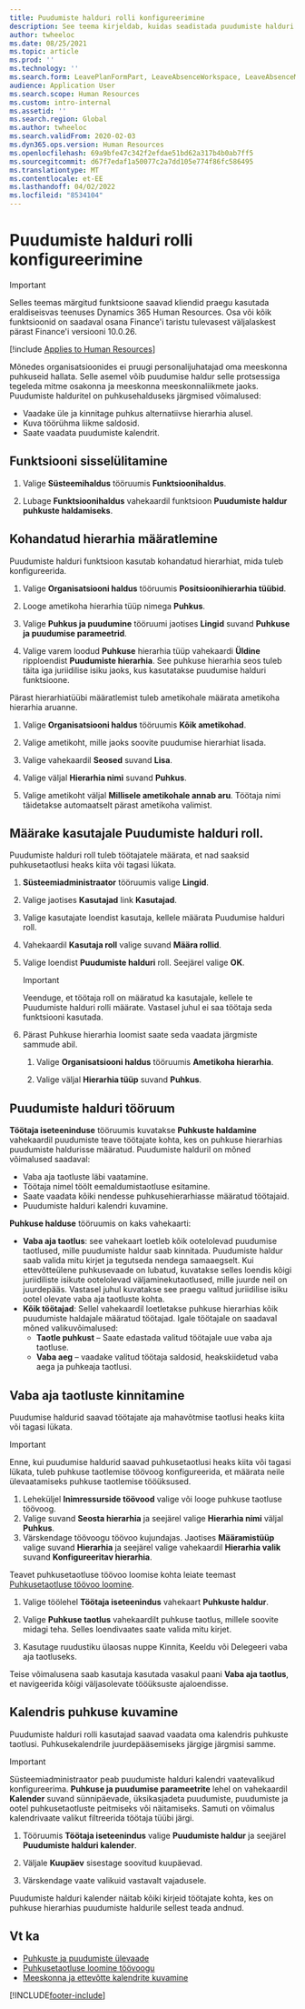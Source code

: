 ```yaml
---
title: Puudumiste halduri rolli konfigureerimine
description: See teema kirjeldab, kuidas seadistada puudumiste halduri rolli töötaja puhkuse haldamiseks.
author: twheeloc
ms.date: 08/25/2021
ms.topic: article
ms.prod: ''
ms.technology: ''
ms.search.form: LeavePlanFormPart, LeaveAbsenceWorkspace, LeaveAbsenceManager
audience: Application User
ms.search.scope: Human Resources
ms.custom: intro-internal
ms.assetid: ''
ms.search.region: Global
ms.author: twheeloc
ms.search.validFrom: 2020-02-03
ms.dyn365.ops.version: Human Resources
ms.openlocfilehash: 69a9bfe47c342f2efdae51bd62a317b4b0ab7ff5
ms.sourcegitcommit: d67f7edaf1a50077c2a7dd105e774f86fc586495
ms.translationtype: MT
ms.contentlocale: et-EE
ms.lasthandoff: 04/02/2022
ms.locfileid: "8534104"
---
```

# <a name="configure-the-absence-manager-role"></a>Puudumiste halduri rolli konfigureerimine

>[!Important]
>Selles teemas märgitud funktsioone saavad kliendid praegu kasutada eraldiseisvas teenuses Dynamics 365 Human Resources. Osa või kõik funktsioonid on saadaval osana Finance'i taristu tulevasest väljalaskest pärast Finance'i versiooni 10.0.26.

[!include [Applies to Human Resources](../includes/applies-to-hr.md)]

Mõnedes organisatsioonides ei pruugi personalijuhatajad oma meeskonna puhkuseid hallata. Selle asemel võib puudumise haldur selle protsessiga tegeleda mitme osakonna ja meeskonna meeskonnaliikmete jaoks. Puudumiste halduritel on puhkusehalduseks järgmised võimalused:

- Vaadake üle ja kinnitage puhkus alternatiivse hierarhia alusel.
- Kuva töörühma liikme saldosid.
- Saate vaadata puudumiste kalendrit.

## <a name="turn-on-the-feature"></a>Funktsiooni sisselülitamine

1. Valige **Süsteemihaldus** tööruumis **Funktsioonihaldus**.

2. Lubage **Funktsioonihaldus** vahekaardil funktsioon **Puudumiste haldur puhkuste haldamiseks**.

## <a name="define-a-custom-hierarchy"></a>Kohandatud hierarhia määratlemine

Puudumiste halduri funktsioon kasutab kohandatud hierarhiat, mida tuleb konfigureerida.

1. Valige **Organisatsiooni haldus** tööruumis **Positsioonihierarhia tüübid**.

2. Looge ametikoha hierarhia tüüp nimega **Puhkus**.

3. Valige **Puhkus ja puudumine** tööruumi jaotises **Lingid** suvand **Puhkuse ja puudumise parameetrid**.

4. Valige varem loodud **Puhkuse** hierarhia tüüp vahekaardi **Üldine** ripploendist **Puudumiste hierarhia**. See puhkuse hierarhia seos tuleb täita iga juriidilise isiku jaoks, kus kasutatakse puudumise halduri funktsioone.

Pärast hierarhiatüübi määratlemist tuleb ametikohale määrata ametikoha hierarhia aruanne.

1. Valige **Organisatsiooni haldus** tööruumis **Kõik ametikohad**.

2. Valige ametikoht, mille jaoks soovite puudumise hierarhiat lisada.

3. Valige vahekaardil **Seosed** suvand **Lisa**.

4. Valige väljal **Hierarhia nimi** suvand **Puhkus**.

5. Valige ametikoht väljal **Millisele ametikohale annab aru**. Töötaja nimi täidetakse automaatselt pärast ametikoha valimist.

## <a name="assign-the-absence-manager-role-to-a-user"></a>Määrake kasutajale Puudumiste halduri roll.

Puudumiste halduri roll tuleb töötajatele määrata, et nad saaksid puhkusetaotlusi heaks kiita või tagasi lükata.

1. **Süsteemiadministraator** tööruumis valige **Lingid**.

2. Valige jaotises **Kasutajad** link **Kasutajad**.

3. Valige kasutajate loendist kasutaja, kellele määrata Puudumise halduri roll.

4. Vahekaardil **Kasutaja roll** valige suvand **Määra rollid**.

5. Valige loendist **Puudumiste halduri** roll. Seejärel valige **OK**.

    > [!IMPORTANT]
    > Veenduge, et töötaja roll on määratud ka kasutajale, kellele te Puudumiste halduri rolli määrate. Vastasel juhul ei saa töötaja seda funktsiooni kasutada.

6. Pärast Puhkuse hierarhia loomist saate seda vaadata järgmiste sammude abil.

    1. Valige **Organisatsiooni haldus** tööruumis **Ametikoha hierarhia**.
    
    2. Valige väljal **Hierarhia tüüp** suvand **Puhkus**.

## <a name="absence-manager-workspace"></a>Puudumiste halduri tööruum

**Töötaja iseteeninduse** tööruumis kuvatakse **Puhkuste haldamine** vahekaardil puudumiste teave töötajate kohta, kes on puhkuse hierarhias puudumiste haldurisse määratud. Puudumiste halduril on mõned võimalused saadaval: 
 - Vaba aja taotluste läbi vaatamine.</br>
 - Töötaja nimel töölt eemaldumistaotluse esitamine.</br>
 - Saate vaadata kõiki nendesse puhkusehierarhiasse määratud töötajaid.</br>
 - Puudumiste halduri kalendri kuvamine.</br>

**Puhkuse halduse** tööruumis on kaks vahekaarti:
 - **Vaba aja taotlus**: see vahekaart loetleb kõik ootelolevad puudumise taotlused, mille puudumiste haldur saab kinnitada. Puudumiste haldur saab valida mitu kirjet ja tegutseda nendega samaaegselt. Kui ettevõtteülene puhkusevaade on lubatud, kuvatakse selles loendis kõigi juriidiliste isikute ootelolevad väljaminekutaotlused, mille juurde neil on juurdepääs. Vastasel juhul kuvatakse see praegu valitud juriidilise isiku ootel olevate vaba aja taotluste kohta. </br>
 - **Kõik töötajad**: Sellel vahekaardil loetletakse puhkuse hierarhias kõik puudumiste haldajale määratud töötajad. Igale töötajale on saadaval mõned valikuvõimalused:
    - **Taotle puhkust** – Saate edastada valitud töötajale uue vaba aja taotluse.</br>
    - **Vaba aeg** – vaadake valitud töötaja saldosid, heakskiidetud vaba aega ja puhkeaja taotlusi.</br>

## <a name="approve-time-off-requests"></a>Vaba aja taotluste kinnitamine

Puudumise haldurid saavad töötajate aja mahavõtmise taotlusi heaks kiita või tagasi lükata. 

> [!IMPORTANT]
> Enne, kui puudumise haldurid saavad puhkusetaotlusi heaks kiita või tagasi lükata, tuleb puhkuse taotlemise töövoog konfigureerida, et määrata neile ülevaatamiseks puhkuse taotlemise tööüksused.
>
> 1. Leheküljel **Inimressurside töövood** valige või looge puhkuse taotluse töövoog.
> 2. Valige suvand **Seosta hierarhia** ja seejärel valige **Hierarhia nimi** väljal **Puhkus**.
> 3. Värskendage töövoogu töövoo kujundajas. Jaotises **Määramistüüp** valige suvand **Hierarhia** ja seejärel valige vahekaardil **Hierarhia valik** suvand **Konfigureeritav hierarhia**.
>
> Teavet puhkusetaotluse töövoo loomise kohta leiate teemast [Puhkusetaotluse töövoo loomine](hr-leave-and-absence-workflow.md).

1. Valige töölehel **Töötaja iseteenindus** vahekaart **Puhkuste haldur**.

2. Valige **Puhkuse taotlus** vahekaardilt puhkuse taotlus, millele soovite midagi teha. Selles loendivaates saate valida mitu kirjet.

3. Kasutage ruudustiku ülaosas nuppe Kinnita, Keeldu või Delegeeri vaba aja taotluseks. 

Teise võimalusena saab kasutaja kasutada vasakul paani **Vaba aja taotlus**, et navigeerida kõigi väljasolevate tööüksuste ajaloendisse. 

## <a name="view-time-off-in-the-calendar"></a>Kalendris puhkuse kuvamine

Puudumiste halduri rolli kasutajad saavad vaadata oma kalendris puhkuste taotlusi. Puhkusekalendrile juurdepääsemiseks järgige järgmisi samme.

> [!IMPORTANT]
> Süsteemiadministraator peab puudumiste halduri kalendri vaatevalikud konfigureerima. **Puhkuse ja puudumise parameetrite** lehel on vahekaardil **Kalender** suvand sünnipäevade, üksikasjadeta puudumiste, puudumiste ja ootel puhkusetaotluste peitmiseks või näitamiseks. Samuti on võimalus kalendrivaate valikut filtreerida töötaja tüübi järgi.

1. Tööruumis **Töötaja iseteenindus** valige **Puudumiste haldur** ja seejärel **Puudumiste halduri kalender**.

2. Väljale **Kuupäev** sisestage soovitud kuupäevad.

3. Värskendage vaate valikuid vastavalt vajadusele.

Puudumiste halduri kalender näitab kõiki kirjeid töötajate kohta, kes on puhkuse hierarhias puudumiste haldurile sellest teada andnud.

## <a name="see-also"></a>Vt ka

- [Puhkuste ja puudumiste ülevaade](hr-leave-and-absence-overview.md)
- [Puhkusetaotluse loomine töövoogu](hr-leave-and-absence-workflow.md)
- [Meeskonna ja ettevõtte kalendrite kuvamine](hr-employee-self-service-calendar.md)

[!INCLUDE[footer-include](../includes/footer-banner.md)]
